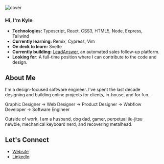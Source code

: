 ![cover](https://github.com/kyle-kettler/kyle-kettler/assets/126023512/7cf0414a-c3ef-483e-8fdc-af4a97b4ea73)

### Hi, I'm Kyle
- **Technologies:** Typescript, React, CSS3, HTML5, Node, Express, Tailwind
- **Currently learning:** Remix, Cypress, Vim
- **On deck to learn:** Svelte
- **Currently building:** [LeadAnswer](https://www.leadanswer.io/), an automated sales follow-up platform.
- **Looking for:** A full-time position where I can contribute to the code and design. 

## About Me
I'm a design-focused software engineer. I've spent the last decade designing and building online projects for clients, in-house, and for fun.

Graphic Designer → Web Designer → Product Designer → Webflow Developer → Software Engineer 

Outside of work, I am a husband, dog dad, gamer, perpetual jiu-jitsu newbie, mechanical keyboard nerd, and recovering metalhead.

## Let's Connect 
- [Website](https://www.kylekettler.com/)
- [LinkedIn](https://www.linkedin.com/in/kylekettler/)

